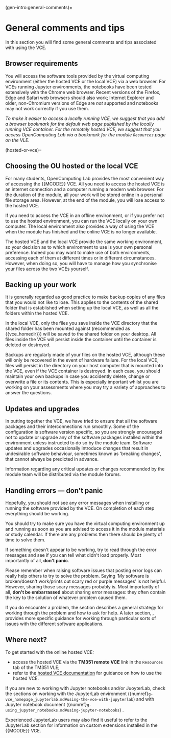 (gen-intro:general-comments)=
# General comments and tips

In this section you will find some general comments and tips associated with using the VCE.

## Browser requirements

You will access the software tools provided by the virtual computing environment (either the hosted VCE or the local VCE) via a web browser. For VCEs running Jupyter environments, the notebooks have been tested extensively with the Chrome web browser. Recent versions of the Firefox, Edge and Safari web browsers should also work; Internet Explorer and older, non-Chromium versions of Edge are *not* supported and notebooks may not work correctly if you use them.

*To make it easier to access a locally running VCE, we suggest that you add a browser bookmark for the default web page published by the locally running VCE container. For the remotely hosted VCE, we suggest that you access OpenComputing Lab via a bookmark for the module `Resources` page on the VLE.*

(hosted-or-vce)=
## Choosing the OU hosted or the local VCE

For many students, OpenComputing Lab provides the most convenient way of accessing the {{MCODE}} VCE. All you need to access the hosted VCE is an internet connection and a computer running a modern web browser. For the duration of the module, all your work will be stored online in a personal file storage area. However, at the end of the module, you will lose access to the hosted VCE. 

If you need to access the VCE in an offline environment, or if you prefer not to use the hosted environment, you can run the VCE locally on your own computer. The local environment also provides a way of using the VCE when the module has finished and the online VCE is no longer available.

The hosted VCE and the local VCE provide the same working environment, so your decision as to which environment to use is your own personal preference. Indeed you may want to make use of both environments, accessing each of them at different times or in different circumstances. However, when doing so, you will have to manage how you synchronise your files across the two VCEs yourself.

## Backing up your work

It is generally regarded as good practice to make backup copies of any files that you would not like to lose. This applies to the contents of the shared folder that is established when setting up the local VCE, as well as all the folders within the hosted VCE.

In the local VCE, only the files you save inside the VCE directory that the shared folder has been mounted against (recommended as {{vce_homedir}}) will be saved to the shared folder on your desktop. All files inside the VCE will persist inside the container until the container is deleted or destroyed.

Backups are regularly made of your files on the hosted VCE, although these will only be recovered in the event of hardware failure. For the local VCE, files will persist in the directory on your host computer that is mounted into the VCE, even if the VCE container is destroyed. In each case, you should maintain your own backups in case you accidently delete, change or overwrite a file or its contents. This is especially important whilst you are working on your assessments where you may try a variety of approaches to answer the questions.

## Updates and upgrades

In putting together the VCE, we have tried to ensure that all the software packages and their interconnections run smoothly. Some of the configuration is software version specific, so you are strongly encouraged not to update or upgrade any of the software packages installed within the environment unless instructed to do so by the module team. Software updates and upgrades occasionally introduce changes that result in undesirable software behaviour, sometimes known as 'breaking changes', that cannot always be predicted in advance.

Information regarding any critical updates or changes recommended by the module team will be distributed via the module forums.

## Handling errors — don't panic

Hopefully, you should not see any error messages when installing or running the software provided by the VCE. On completion of each step everything should be working.

You should try to make sure you have the virtual computing environment up and running as soon as you are advised to access it in the module materials or study calendar. If there are any problems then there should be plenty of time to solve them.

If something doesn't appear to be working, try to read through the error messages and see if you can tell what didn't load properly. Most importantly of all, **don't panic**.

Please remember when raising software issues that posting error logs can really help others to try to solve the problem. Saying 'My software is broken/doesn't work/prints out scary red or purple messages' is not helpful. However, sharing those scary messages probably is. Most importantly of all, **don't be embarrassed** about sharing error messages: they often contain the key to the solution of whatever problem caused them.

If you do encounter a problem, the section [](g-additional-support.md#additional-support) describes a general strategy for working through the problem and how to ask for help. A later section, [](g-troubleshooting.md#troubleshooting), provides more specific guidance for working through particular sorts of issues with the different software applications.


## Where next?

To get started with the online hosted VCE:

- access the hosted VCE  via the __TM351 remote VCE__ link in the `Resources` tab of the TM351 VLE;
- refer to the [hosted VCE documentation](https://docs.ocl.open.ac.uk/container-launcher/user/) for guidance on how to use the hosted VCE.

If you are new to working with Jupyter notebooks and/or JuoyterLab, check the sections on working with the JupyterLab environment ({numref}`g-vce_homepage_jupyterlab.md#using-the-vce-with-jupyterlab`) and with Jupyter notebook document ({numref}`g-using_jupyter_notebooks.md#using-jupyter-notebooks`) .

Experienced JupyterLab users may also find it useful to refer to the JupyterLab section for information on custom extensions installed in the {{MCODE}} VCE.